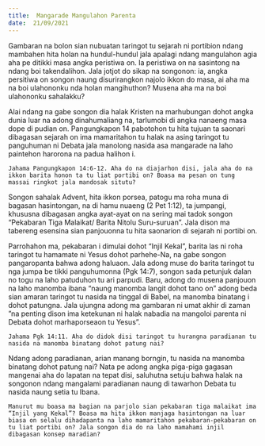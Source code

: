 ```yaml
---
title:  Mangarade Mangulahon Parenta
date:  21/09/2021
---
```


Gambaran na bolon sian nubuatan taringot tu sejarah ni portibion ndang mambahen hita holan na hundul-hundul jala apalagi ndang mangulahon agia aha pe ditikki masa angka peristiwa on. Ia peristiwa on na sasintong na ndang boi takendalihon. Jala jotjot do sikap na songonon: ia, angka persitiwa on songon naung disurirangkon najolo ikkon do masa, ai aha ma na boi ulahononku nda holan mangihuthon? Musena aha ma na boi ulahononku sahalakku?

Alai  ndang na gabe songon dia halak Kristen na marhubungan dohot angka dunia luar na adong dinahumaliang na, tarlumobi di angka nanaeng masa dope di pudian on. Pangungkapon 14 pabotohon tu hita tujuan ta saonari dibagasan sejarah on ima mamaritahon tu halak na asing taringot tu panguhuman ni Debata jala manolong nasida asa mangarade na laho paintehon harorona na padua halihon i.

`Jahama Pangungkapon 14:6-12. Aha do na diajarhon disi, jala aha do na ikkon barita honon ta tu liat portibi on? Boasa ma pesan on tung massai ringkot jala mandosak situtu?`

Songon sahalak Advent, hita ikkon porsea, patogu ma roha muna di bagasan hasintongan, na di hamu nuaeng (2 Pet 1:12), ta jumpangi, khususna dibagasan angka ayat-ayat on na sering mai tadok songon “Pekabaran Tiga Malaikat/ Barita Nitolu Suru-suruan”. Jala dison ma tabereng esensina sian panjouonna tu hita saonarion di sejarah ni portibi on.

Parrohahon ma, pekabaran i dimulai dohot “Injil Kekal”, barita las ni roha taringot tu hamamate ni Yesus dohot parhehe-Na, na gabe songon pangaropanta bahwa adong haluaon. Jala adong muse do barita taringot tu nga jumpa be tikki panguhumonna (Pgk 14:7), songon sada petunjuk dalan no togu na laho patuduhon tu ari parpudi. Baru, adong do musena panjouon na laho manomba ibana “naung manomba langit dohot tano on” adong beda sian amaran taringot tu nasida na tinggal di Babel, na manomba binatang i dohot patungna. Jala ujungna adong ma gambaran ni umat akhir di zaman ”na penting dison ima ketekunan ni halak nabadia na mangoloi parenta ni Debata dohot marhaporseaon tu Yesus”.

`Jahama Pgk 14:11. Aha do didok disi taringot tu hurangna paradianan tu nasida na manomba binatang dohot patung nai?`

Ndang adong paradianan, arian manang borngin, tu nasida na manomba binatang dohot patung nai? Nata pe adong angka piga-piga gagasan mangenai aha do lapatan na tepat disi, saluhutna setuju bahwa halak na songonon ndang mangalami paradianan naung di tawarhon Debata tu nasida naung setia tu Ibana.

`Manurut mu boasa ma bagian na parjolo sian pekabaran tiga malaikat ima “Injil yang Kekal”? Boasa ma hita ikkon manjaga hasintongan na luar biasa on selalu dihadapanta na laho mamaritahon pekabaran-pekabaran on tu liat portibi on? Jala songon dia do na laho mamahami injil dibagasan konsep maradian?`